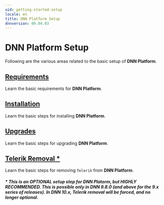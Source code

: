 ```yaml
---
uid: getting-started-setup
locale: en
title: DNN Platform Setup
dnnversion: 09.04.03
---
```


# DNN Platform Setup
Following are the various areas related to the basic setup of **DNN Platform**.

## [Requirements](xref:setup-requirements)
Learn the basic requirements for **DNN Platform**.

## [Installation](xref:setup-installation)
Learn the basic steps for installing **DNN Platform**.

## [Upgrades](xref:setup-upgrades)
Learn the basic steps for upgrading **DNN Platform**.

## [Telerik Removal *](xref:setup-telerik-removal)
Learn the basic steps for removing `Telerik` from **DNN Platform**.

##### \* This is an OPTIONAL setup step for DNN Platorm, but HIGHLY RECOMMENDED. This is possible only in DNN 9.8.0 (and above for the 9.x series of releases). In DNN 10.x, Telerik removal will be forced, and no longer optional.
